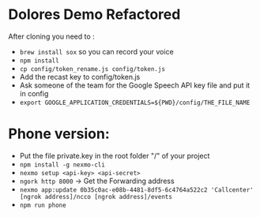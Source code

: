 # Dolores Demo Refactored

After cloning you need to :

- `brew install sox` so you can record your voice
- `npm install`
- `cp config/token_rename.js config/token.js`
- Add the recast key to config/token.js
- Ask someone of the team for the Google Speech API key file and put it in config
- `export GOOGLE_APPLICATION_CREDENTIALS=${PWD}/config/THE_FILE_NAME`

# Phone version:
- Put the file private.key in the root folder "/" of your project
- `npm install -g nexmo-cli`
- `nexmo setup <api-key> <api-secret>`
- `ngork http 8000` -> Get the Forwarding address
- `nexmo app:update 0b35c0ac-e08b-4481-8df5-6c4764a522c2 'Callcenter' [ngrok address]/ncco [ngrok address]/events`
- `npm run phone`
